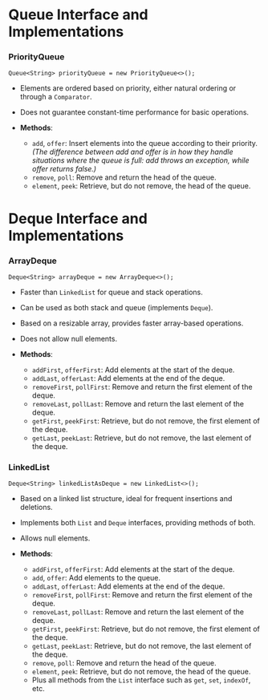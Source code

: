 # Queue Interface and Implementations

### PriorityQueue

`Queue<String> priorityQueue = new PriorityQueue<>();`

- Elements are ordered based on priority, either natural ordering or through a `Comparator`.

- Does not guarantee constant-time performance for basic operations.

- **Methods**:
  
  - `add`, `offer`: Insert elements into the queue according to their priority.\
    *(The  difference between add and offer is in how they handle situations where the queue is full: add throws an exception, while offer returns false.)*
  - `remove`, `poll`: Remove and return the head of the queue.
  - `element`, `peek`: Retrieve, but do not remove, the head of the queue.

# Deque Interface and Implementations

### ArrayDeque

`Deque<String> arrayDeque = new ArrayDeque<>();`

- Faster than `LinkedList` for queue and stack operations.

- Can be used as both stack and queue (implements `Deque`).

- Based on a resizable array, provides faster array-based operations.

- Does not allow null elements.

- **Methods**:
  
  - `addFirst`, `offerFirst`: Add elements at the start of the deque.
  - `addLast`, `offerLast`: Add elements at the end of the deque.
  - `removeFirst`, `pollFirst`: Remove and return the first element of the deque.
  - `removeLast`, `pollLast`: Remove and return the last element of the deque.
  - `getFirst`, `peekFirst`: Retrieve, but do not remove, the first element of the deque.
  - `getLast`, `peekLast`: Retrieve, but do not remove, the last element of the deque.

### LinkedList

`Deque<String> linkedListAsDeque = new LinkedList<>();`

- Based on a linked list structure, ideal for frequent insertions and deletions.

- Implements both `List` and `Deque` interfaces, providing methods of both.

- Allows null elements.

- **Methods**:
  
  - `addFirst`, `offerFirst`: Add elements at the start of the deque.
  - `add`, `offer`: Add elements to the queue.
  - `addLast`, `offerLast`: Add elements at the end of the deque.
  - `removeFirst`, `pollFirst`: Remove and return the first element of the deque.
  - `removeLast`, `pollLast`: Remove and return the last element of the deque.
  - `getFirst`, `peekFirst`: Retrieve, but do not remove, the first element of the deque.
  - `getLast`, `peekLast`: Retrieve, but do not remove, the last element of the deque.
  - `remove`, `poll`: Remove and return the head of the queue.
  - `element`, `peek`: Retrieve, but do not remove, the head of the queue.
  - Plus all methods from the `List` interface such as `get`, `set`, `indexOf`, etc.
